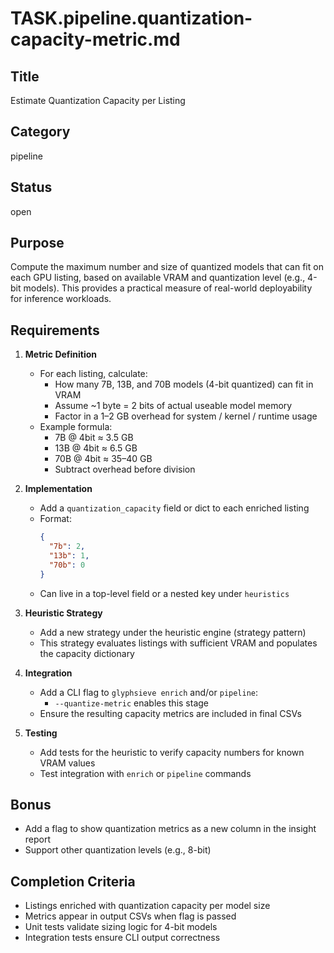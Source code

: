

# TASK.pipeline.quantization-capacity-metric.md

## Title
Estimate Quantization Capacity per Listing

## Category
pipeline

## Status
open

## Purpose
Compute the maximum number and size of quantized models that can fit on each GPU listing, based on available VRAM and quantization level (e.g., 4-bit models). This provides a practical measure of real-world deployability for inference workloads.

## Requirements

1. **Metric Definition**
   - For each listing, calculate:
     - How many 7B, 13B, and 70B models (4-bit quantized) can fit in VRAM
     - Assume ~1 byte = 2 bits of actual useable model memory
     - Factor in a 1–2 GB overhead for system / kernel / runtime usage
   - Example formula:
     - 7B @ 4bit ≈ 3.5 GB
     - 13B @ 4bit ≈ 6.5 GB
     - 70B @ 4bit ≈ 35–40 GB
     - Subtract overhead before division

2. **Implementation**
   - Add a `quantization_capacity` field or dict to each enriched listing
   - Format:
     ```json
     {
       "7b": 2,
       "13b": 1,
       "70b": 0
     }
     ```
   - Can live in a top-level field or a nested key under `heuristics`

3. **Heuristic Strategy**
   - Add a new strategy under the heuristic engine (strategy pattern)
   - This strategy evaluates listings with sufficient VRAM and populates the capacity dictionary

4. **Integration**
   - Add a CLI flag to `glyphsieve enrich` and/or `pipeline`:
     - `--quantize-metric` enables this stage
   - Ensure the resulting capacity metrics are included in final CSVs

5. **Testing**
   - Add tests for the heuristic to verify capacity numbers for known VRAM values
   - Test integration with `enrich` or `pipeline` commands

## Bonus
- Add a flag to show quantization metrics as a new column in the insight report
- Support other quantization levels (e.g., 8-bit)

## Completion Criteria
- Listings enriched with quantization capacity per model size
- Metrics appear in output CSVs when flag is passed
- Unit tests validate sizing logic for 4-bit models
- Integration tests ensure CLI output correctness